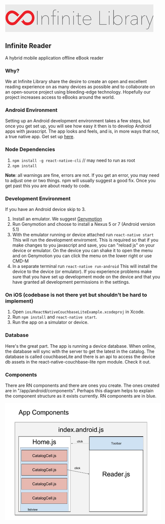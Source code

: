 ![Infinite Library](https://raw.githubusercontent.com/InfiniteLibrary/app/master/source/images/Title-Logo.png)

## Infinite Reader

A hybrid mobile application offline eBook reader 

### Why?

We at Infinite Library share the desire to create an open and excellent reading experience on as many devices as possible and to collaborate on an open-source project using bleeding-edge technology. Hopefully our project increases access to eBooks around the world.

### Android Environment

Setting up an Android development environment takes a few steps, but once you get set up, you will see how easy it then is to develop Android apps with javascript. The app looks and feels, and is, in more ways that not, a true native app. Get set up [here](https://facebook.github.io/react-native/docs/android-setup.html). 

### Node Dependencies

1. `npm install -g react-native-cli`    // may need to run as root 
2. `npm install`

**Note**: all warnings are fine, errors are not. If you get an error, you may need to adjust one or two things. npm will usually suggest a good fix. Once you get past this you are about ready to code.

### Development Environment

If you have an Android device skip to 3.

1. Install an emulator. We suggest [Genymotion](https://www.genymotion.com/#!/download)
2. Run Genymotion and choose to install a Nexus 5 or 7 (Android version 5.1)
3. With the emulator running or device attached run 
    `react-native start`
  This will run the development enviroment. This is required so that if you make changes to you javascript and save, you can "reload js" on your device or emulator. On the device you can shake it to open the menu and on Genymotion you can click the menu on the lower right or use CMD-M
4. In a separate terminal run
    `react-native run-android`
  This will install the device to the device (or emulator). If you experience problems make sure that you have set up development mode on the device and that you have granted all development permissions in the settings.


### On iOS (codebase is not there yet but shouldn't be hard to implement)

1. Open `ios/ReactNativeCouchbaseLiteExample.xcodeproj` in Xcode.
2. Run `npm install` and `react-native start`.
3. Run the app on a simulator or device.

### Database

Here's the great part. The app is running a device database. When online, the database will sync with the server to get the latest in the catalog. The database is called couchbaseLite and there is an api to access the device db assets in the react-native-couchbase-lite npm module. Check it out. 


### Components

There are RN components and there are ones you create. The ones created are in "/app/android/components". Perhaps this diagram helps to explain the component structure as it exists currently. RN components are in blue.

![diagram](https://raw.githubusercontent.com/InfiniteLibrary/infinite-reader/master/components.jpg)
